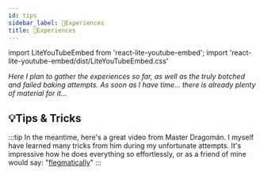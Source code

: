 ```yaml
---
id: tips
sidebar_label: 🚧Experiences
title: 🚧Experiences
---
```


import LiteYouTubeEmbed from 'react-lite-youtube-embed';
import 'react-lite-youtube-embed/dist/LiteYouTubeEmbed.css'

*Here I plan to gather the experiences so far, as well as the truly botched and failed baking attempts.
As soon as I have time... there is already plenty of material for it...*

## 💡Tips & Tricks
:::tip
In the meantime, here's a great video from Master Dragomán. I myself have learned many tricks from him during my unfortunate attempts. It's impressive how he does everything so effortlessly, or as a friend of mine would say: "[flegmatically](https://www.arcanum.com/hu/online-kiadvanyok/Lexikonok-a-magyar-nyelv-ertelmezo-szotara-1BE8B/f-28F2F/flegma-2B95E/ "I really didn't come up with it! It was used by a very precise, meticulous, and system-fetishist engineer friend of mine after watching the video 😅")"
:::

<!-- <iframe width="100%" height="315" src="https://www.youtube.com/embed/AVgZHn8m0ZA" title="YouTube video player" frameborder="0" allow="accelerometer; autoplay; clipboard-write; encrypted-media; gyroscope; picture-in-picture" allowfullscreen></iframe> -->

<div className="video-container">
  <LiteYouTubeEmbed
    id="AVgZHn8m0ZA"
    title="Dragomán-féle parasztkenyér"
    poster="maxresdefault"
  />
</div>
